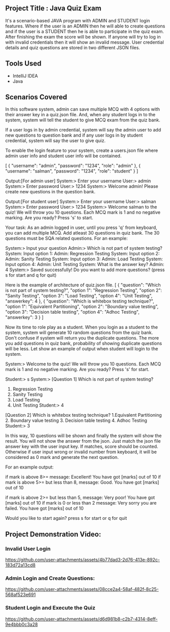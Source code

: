 ## Project Title : Java Quiz Exam
It's a scenario-based JAVA program with ADMIN and STUDENT login features. Where if the user is an ADMIN then he will able to create questions and if the user is a STUDENT then he is able to participate in the quiz exam. After finishing the exam the score will be shown. If anyone will try to log in with invalid credentials then it will show an invalid message. User credential details and quiz questions are stored in two different JSON files.
## Tools Used
- IntelliJ IDEA
- Java
## Scenarios Covered
In this software system, admin can save multiple MCQ with 4 options with their answer key in a quiz.json file. And, when any student logs in to the system, system will tell the student to give MCQ exam from the quiz bank.

If a user logs in by admin credential, system will say the admin user to add new questions to question bank
and if any user logs in  by student credential, system will say the user to give quiz. 

To enable the login feature to your system, create a users.json file where admin user info and student user info will be contained.

[ { "username": "admin", "password": "1234", "role": "admin" }, { "username": "salman", "password": "1234", "role": "student" } ]

Output:[For admin user]
System:> Enter your username
User:> admin
System:> Enter password
User:> 1234
System:> Welcome admin! Please create new questions in the question bank.

Output:[For student user]
System:> Enter your username
User:> salman
System:> Enter password
User:> 1234
System:> Welcome salman to the quiz! We will throw you 10 questions. Each MCQ mark is 1 and no negative marking. Are you ready? Press 's' to start.

Your task:
As an admin logged in user, until you press 'q' from keyboard, you can add multiple MCQ. Add atleast 30 questions in quiz bank. The 30 questions must be SQA related questions. For an example:

System:> Input your question
Admin:> Which is not part of system testing?
System: Input option 1:
Admin: Regression Testing
System: Input option 2:
Admin: Sanity Testing
System: Input option 3:
Admin: Load Testing
System: Input option 4:
Admin: Unit Testing
System: What is the answer key?
Admin: 4
System:> Saved successfully! Do you want to add more questions? (press s for start and q for quit)

Here is the example of architecture of quiz.json file.
[
  {
    "question": "Which is not part of system testing?",
    "option 1": "Regression Testing",
    "option 2": "Sanity Testing",
    "option 3": "Load Testing",
    "option 4": "Unit Testing",
    "answerkey": 4
  },
  {
    "question": "Which is whitebox testing technique?",
    "option 1": "Equivalent Partitioning",
    "option 2": "Boundary value testing",
    "option 3": "Decision table testing",
    "option 4": "Adhoc Testing",
    "answerkey": 3
  }
]

Now its time to role play as a student.
When you login as a student to the system, system will generate 10 random questions from the quiz bank. Don't confuse if system will return you the duplicate questions. The more you add questions in quiz bank, probability of showing duplicate questions will be less. 
Let show an example of output when student will login to the system.

System:> Welcome to the quiz! We will throw you 10 questions. Each MCQ mark is 1 and no negative marking. Are you ready? Press 's' for start.

Student:> s
System:> 
[Question 1] Which is not part of system testing?
1. Regression Testing
2. Sanity Testing
3. Load Testing
4. Unit Testing
Student:> 4

[Question 2] Which is whitebox testing technique?
1.Equivalent Partitioning
2. Boundary value testing
3. Decision table testing
4. Adhoc Testing
Student:> 3

In this way, 10 questions will be shown and finally the system will show the result. You will not show the answer from the json. Just match the json file answer key with the user input key. If matches, score should be counted. Otherwise if user input wrong or invalid number from keyboard, it will be considered as 0 mark and generate the next question.

For an example output:

if mark is above 8>= message: Excellent! You have got [marks] out of 10
if mark is above 5>= but less than 8, message: Good. You have got [marks] out of 10

if mark is above 2>= but less than 5, message: Very poor! You have got [marks] out of 10
if mark is 0 or less than 2 message: Very sorry you are failed. You have got [marks] out of 10

Would you like to start again? press s for start or q for quit
## Project Demonstration Video:

### Invalid User Login

https://github.com/user-attachments/assets/4b77dad3-2d76-413e-892c-183d72a13cd8

### Admin Login and Create Questions:


https://github.com/user-attachments/assets/08cce2a4-58af-482f-8c25-568af523e691


### Student Login and Execute the Quiz


https://github.com/user-attachments/assets/d6d981b8-c2b7-4314-8eff-9e4bbb0c3a28






